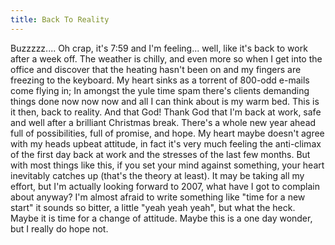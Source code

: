 ```yaml
---
title: Back To Reality
---
```

Buzzzzz.... Oh crap, it's 7:59 and I'm feeling... well, like it's back to work after a week off. The weather is chilly, and even more so when I get into the office and discover that the heating hasn't been on and my fingers are freezing to the keyboard. My heart sinks as a torrent of 800-odd e-mails come flying in; In amongst the yule time spam there's clients demanding things done now now now and all I can think about is my warm bed. This is it then, back to reality. And that God! Thank God that I'm back at work, safe and well after a brilliant Christmas break. There's a whole new year ahead full of possibilities, full of promise, and hope. My heart maybe doesn't agree with my heads upbeat attitude, in fact it's very much feeling the anti-climax of the first day back at work and the stresses of the last few months. But with most things like this, if you set your mind against something, your heart inevitably catches up (that's the theory at least). It may be taking all my effort, but I'm actually looking forward to 2007, what have I got to complain about anyway? I'm almost afraid to write something like "time for a new start" it sounds so bitter, a little "yeah yeah yeah", but what the heck. Maybe it is time for a change of attitude. Maybe this is a one day wonder, but I really do hope not.